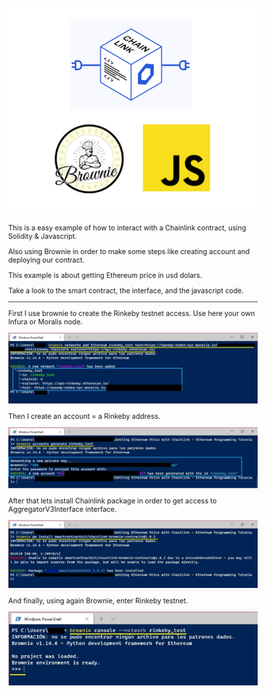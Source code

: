 [![](https://github.com/ethfannum1/Chainlink_ETH_USD/blob/main/imageninicial.png)](https://github.com/ethfannum1/Chainlink_ETH_USD/blob/main/imageninicial.png)

This is a easy example of how to interact with a Chainlink contract, using Solidity & Javascript.

Also using Brownie in order to make some steps like creating account and deploying our contract.

This example is about getting Ethereum price in usd dolars.

Take a look to the smart contract, the interface, and the javascript code.


------------

First I use brownie to create the Rinkeby testnet access.
Use here your own Infura or Moralis node.

[![](https://github.com/ethfannum1/Chainlink_ETH_USD/blob/main/1.jpg)](https://github.com/ethfannum1/Chainlink_ETH_USD/blob/main/1.jpg)

Then I create an account = a Rinkeby address.

[![](https://github.com/ethfannum1/Chainlink_ETH_USD/blob/main/2.jpg)](https://github.com/ethfannum1/Chainlink_ETH_USD/blob/main/2.jpg)

After that lets install Chainlink package in order to get access to AggregatorV3Interface interface.

[![](https://github.com/ethfannum1/Chainlink_ETH_USD/blob/main/3.jpg)](https://github.com/ethfannum1/Chainlink_ETH_USD/blob/main/3.jpg)

And finally, using again Brownie, enter Rinkeby testnet.

[![](https://github.com/ethfannum1/Chainlink_ETH_USD/blob/main/4.jpg)](https://github.com/ethfannum1/Chainlink_ETH_USD/blob/main/4.jpg)